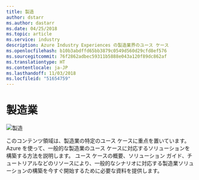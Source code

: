 ```yaml
---
title: 製造
author: dstarr
ms.author: dastarr
ms.date: 04/25/2018
ms.topic: article
ms.service: industry
description: Azure Industry Experiences の製造業界のユース ケース
ms.openlocfilehash: b10b3abdffd65bb3879c0549d560d29cfd8ef576
ms.sourcegitcommit: 76f2862adbec59311b5888e043a120f89dc862af
ms.translationtype: HT
ms.contentlocale: ja-JP
ms.lasthandoff: 11/03/2018
ms.locfileid: "51654759"
---
```

# <a name="manufacturing-industry"></a>製造業

![製造](./assets/index-assets/manufacturing.png)

このコンテンツ領域は、製造業の特定のユース ケースに重点を置いています。 Azure を使って、一般的な製造業のユース ケースに対応するソリューションを構築する方法を説明します。 ユース ケースの概要、ソリューション ガイド、チュートリアルなどのリソースにより、一般的なシナリオに対応する製造業ソリューションの構築を今すぐ開始するために必要な資料を提供します。